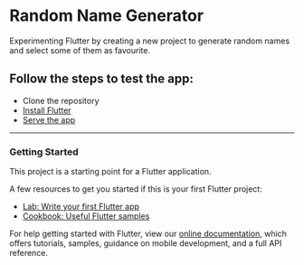 # Random Name Generator

Experimenting Flutter by creating a new project to generate random names and select some of them as favourite.

## Follow the steps to test the app:
* Clone the repository
* [Install Flutter](https://flutter.dev/docs/get-started/install)
* [Serve the app](https://flutter.dev/docs/get-started/editor?tab=vscode)

***

### Getting Started

This project is a starting point for a Flutter application.

A few resources to get you started if this is your first Flutter project:

- [Lab: Write your first Flutter app](https://flutter.dev/docs/get-started/codelab)
- [Cookbook: Useful Flutter samples](https://flutter.dev/docs/cookbook)

For help getting started with Flutter, view our 
[online documentation](https://flutter.dev/docs), which offers tutorials, 
samples, guidance on mobile development, and a full API reference.
